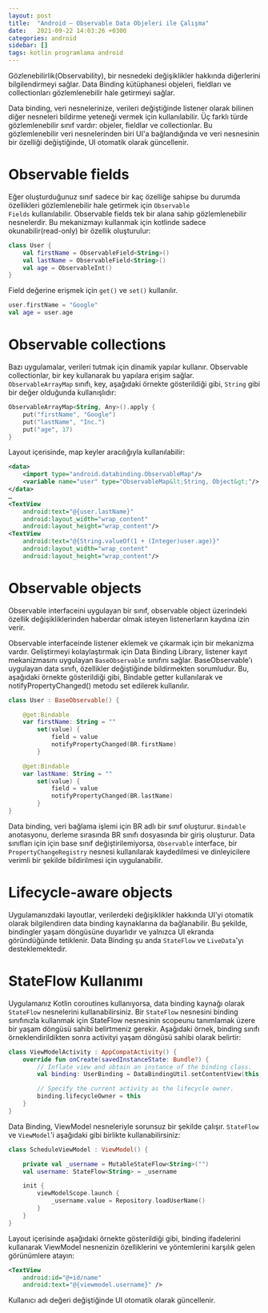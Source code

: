 ```yaml
---
layout: post
title:  "Android — Observable Data Objeleri ile Çalışma"
date:   2021-09-22 14:03:26 +0300
categories: android
sidebar: []
tags: kotlin programlama android
---
```


Gözlenebilirlik(Observability), bir nesnedeki değişiklikler hakkında diğerlerini bilgilendirmeyi sağlar. Data Binding kütüphanesi objeleri, fieldları ve collectionları gözlemlenebilir hale getirmeyi sağlar. 

Data binding, veri nesnelerinize, verileri değiştiğinde listener olarak bilinen diğer nesneleri bildirme yeteneği vermek için kullanılabilir. Üç farklı türde gözlemlenebilir sınıf vardır: objeler, fieldlar ve collectionlar. Bu gözlemlenebilir veri nesnelerinden biri UI'a bağlandığında ve veri nesnesinin bir özelliği değiştiğinde, UI otomatik olarak güncellenir.

# Observable fields

Eğer oluşturduğunuz sınıf sadece bir kaç özelliğe sahipse bu durumda özellikleri gözlemlenebilir hale getirmek için <code>Observable Fields</code> kullanılabilir. Observable fields tek bir alana sahip gözlemlenebilir nesnelerdir. Bu mekanizmayı kullanmak için kotlinde sadece okunabilir(read-only) bir özellik oluşturulur: 

```kotlin
class User {
    val firstName = ObservableField<String>()
    val lastName = ObservableField<String>()
    val age = ObservableInt()
}
```

Field değerine erişmek için <code>get()</code> ve <code>set()</code> kullanılır.

```kotlin
user.firstName = "Google"
val age = user.age
```

# Observable collections

Bazı uygulamalar, verileri tutmak için dinamik yapılar kullanır. Observable collectionlar, bir key kullanarak bu yapılara erişim sağlar. <code>ObservableArrayMap</code> sınıfı, key, aşağıdaki örnekte gösterildiği gibi, <code>String</code> gibi bir değer olduğunda kullanışlıdır:

```kotlin
ObservableArrayMap<String, Any>().apply {
    put("firstName", "Google")
    put("lastName", "Inc.")
    put("age", 17)
}
```

Layout içerisinde, map keyler aracılığıyla kullanılabilir:

```xml
<data>
    <import type="android.databinding.ObservableMap"/>
    <variable name="user" type="ObservableMap&lt;String, Object&gt;"/>
</data>
…
<TextView
    android:text="@{user.lastName}"
    android:layout_width="wrap_content"
    android:layout_height="wrap_content"/>
<TextView
    android:text="@{String.valueOf(1 + (Integer)user.age)}"
    android:layout_width="wrap_content"
    android:layout_height="wrap_content"/>
```

# Observable objects

Observable interfaceini uygulayan bir sınıf, observable object üzerindeki özellik değişikliklerinden haberdar olmak isteyen listenerların kaydına izin verir.

Observable interfaceinde listener eklemek ve çıkarmak için bir mekanizma vardır. Geliştirmeyi kolaylaştırmak için Data Binding Library, listener kayıt mekanizmasını uygulayan <code>BaseObservable</code> sınıfını sağlar. BaseObservable'ı uygulayan data sınıfı, özellikler değiştiğinde bildirmekten sorumludur. Bu, aşağıdaki örnekte gösterildiği gibi, Bindable getter kullanılarak ve </code>notifyPropertyChanged()</code> metodu set edilerek kullanılır.

```kotlin
class User : BaseObservable() {

    @get:Bindable
    var firstName: String = ""
        set(value) {
            field = value
            notifyPropertyChanged(BR.firstName)
        }

    @get:Bindable
    var lastName: String = ""
        set(value) {
            field = value
            notifyPropertyChanged(BR.lastName)
        }
}
```

Data binding, veri bağlama işlemi için BR adlı bir sınıf oluşturur. <code>Bindable</code> anotasyonu, derleme sırasında BR sınıfı dosyasında bir giriş oluşturur. Data sınıfları için için base sınıf değiştirilemiyorsa, <code>Observable</code> interface, bir <code>PropertyChangeRegistry</code> nesnesi kullanılarak kaydedilmesi ve dinleyicilere verimli bir şekilde bildirilmesi için uygulanabilir. 

# Lifecycle-aware objects

Uygulamanızdaki layoutlar, verilerdeki değişiklikler hakkında UI'yi otomatik olarak bilgilendiren data binding kaynaklarına da bağlanabilir. Bu şekilde, bindingler yaşam döngüsüne duyarlıdır ve yalnızca UI ekranda göründüğünde tetiklenir. Data Binding şu anda <code>StateFlow</code> ve <code>LiveData</code>'yı desteklemektedir.

# StateFlow Kullanımı

Uygulamanız Kotlin coroutines kullanıyorsa, data binding kaynağı olarak <code>StateFlow</code> nesnelerini kullanabilirsiniz. Bir <code>StateFlow</code> nesnesini binding sınıfınızla kullanmak için StateFlow nesnesinin scopeunu tanımlamak üzere bir yaşam döngüsü sahibi belirtmeniz gerekir. Aşağıdaki örnek, binding sınıfı örneklendirildikten sonra activityi yaşam döngüsü sahibi olarak belirtir:

```kotlin
class ViewModelActivity : AppCompatActivity() {
    override fun onCreate(savedInstanceState: Bundle?) {
        // Inflate view and obtain an instance of the binding class.
        val binding: UserBinding = DataBindingUtil.setContentView(this, R.layout.user)

        // Specify the current activity as the lifecycle owner.
        binding.lifecycleOwner = this
    }
}
```

Data Binding, ViewModel nesneleriyle sorunsuz bir şekilde çalışır. <code>StateFlow</code> ve <code>ViewModel</code>'i aşağıdaki gibi birlikte kullanabilirsiniz:

```kotlin
class ScheduleViewModel : ViewModel() {

    private val _username = MutableStateFlow<String>("")
    val username: StateFlow<String> = _username

    init {
        viewModelScope.launch {
            _username.value = Repository.loadUserName()
        }
    }
}
```

Layout içerisinde aşağıdaki örnekte gösterildiği gibi, binding ifadelerini kullanarak ViewModel nesnenizin özelliklerini ve yöntemlerini karşılık gelen görünümlere atayın:


```xml
<TextView
    android:id="@+id/name"
    android:text="@{viewmodel.username}" />
```

Kullanıcı adı değeri değiştiğinde UI otomatik olarak güncellenir.